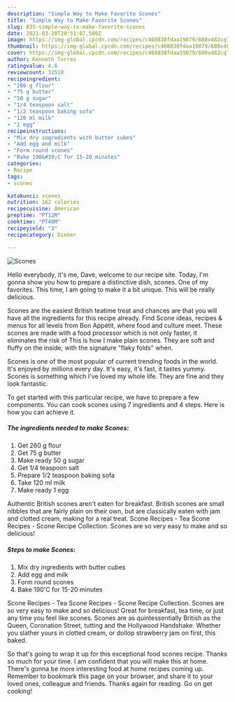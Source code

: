 ```yaml
---
description: "Simple Way to Make Favorite Scones"
title: "Simple Way to Make Favorite Scones"
slug: 835-simple-way-to-make-favorite-scones
date: 2021-03-20T20:51:07.508Z
image: https://img-global.cpcdn.com/recipes/c468838fdaa19079/680x482cq70/scones-recipe-main-photo.jpg
thumbnail: https://img-global.cpcdn.com/recipes/c468838fdaa19079/680x482cq70/scones-recipe-main-photo.jpg
cover: https://img-global.cpcdn.com/recipes/c468838fdaa19079/680x482cq70/scones-recipe-main-photo.jpg
author: Kenneth Torres
ratingvalue: 4.6
reviewcount: 32510
recipeingredient:
- "260 g flour"
- "75 g butter"
- "50 g sugar"
- "1/4 teaspoon salt"
- "1/2 teaspoon baking sofa"
- "120 ml milk"
- "1 egg"
recipeinstructions:
- "Mix dry ingredients with butter cubes"
- "Add egg and milk"
- "Form round scones"
- "Bake 190&#39;C for 15-20 minutes"
categories:
- Recipe
tags:
- scones

katakunci: scones 
nutrition: 162 calories
recipecuisine: American
preptime: "PT12M"
cooktime: "PT40M"
recipeyield: "3"
recipecategory: Dinner

---
```



![Scones](https://img-global.cpcdn.com/recipes/c468838fdaa19079/680x482cq70/scones-recipe-main-photo.jpg)

Hello everybody, it's me, Dave, welcome to our recipe site. Today, I'm gonna show you how to prepare a distinctive dish, scones. One of my favorites. This time, I am going to make it a bit unique. This will be really delicious.

Scones are the easiest British teatime treat and chances are that you will have all the ingredients for this recipe already. Find Scone ideas, recipes &amp; menus for all levels from Bon Appétit, where food and culture meet. These scones are made with a food processor which is not only faster, it eliminates the risk of This is how I make plain scones. They are soft and fluffy on the inside, with the signature &#34;flaky folds&#34; when.

Scones is one of the most popular of current trending foods in the world. It's enjoyed by millions every day. It's easy, it's fast, it tastes yummy. Scones is something which I've loved my whole life. They are fine and they look fantastic.


To get started with this particular recipe, we have to prepare a few components. You can cook scones using 7 ingredients and 4 steps. Here is how you can achieve it.

<!--inarticleads1-->

##### The ingredients needed to make Scones:

1. Get 260 g flour
1. Get 75 g butter
1. Make ready 50 g sugar
1. Get 1/4 teaspoon salt
1. Prepare 1/2 teaspoon baking sofa
1. Take 120 ml milk
1. Make ready 1 egg


Authentic British scones aren&#39;t eaten for breakfast. British scones are small nibbles that are fairly plain on their own, but are classically eaten with jam and clotted cream, making for a real treat. Scone Recipes - Tea Scone Recipes - Scone Recipe Collection. Scones are so very easy to make and so delicious! 

<!--inarticleads2-->

##### Steps to make Scones:

1. Mix dry ingredients with butter cubes
1. Add egg and milk
1. Form round scones
1. Bake 190&#39;C for 15-20 minutes


Scone Recipes - Tea Scone Recipes - Scone Recipe Collection. Scones are so very easy to make and so delicious! Great for breakfast, tea time, or just any time you feel like scones. Scones are as quintessentially British as the Queen, Coronation Street, tutting and the Hollywood Handshake. Whether you slather yours in clotted cream, or dollop strawberry jam on first, this baked. 

So that's going to wrap it up for this exceptional food scones recipe. Thanks so much for your time. I am confident that you will make this at home. There's gonna be more interesting food at home recipes coming up. Remember to bookmark this page on your browser, and share it to your loved ones, colleague and friends. Thanks again for reading. Go on get cooking!
